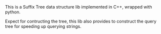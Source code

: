 This is a Suffix Tree data structure lib implemented in C++, wrapped with python.

Expect for contructing the tree, this lib also provides to construct the query tree for speeding up querying strings.
